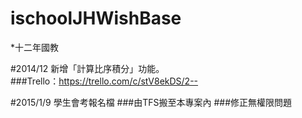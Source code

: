 ischoolJHWishBase
=================

*十二年國教  
  
#2014/12 新增「計算比序積分」功能。  
###Trello：https://trello.com/c/stV8ekDS/2--

#2015/1/9 學生會考報名檔
###由TFS搬至本專案內
###修正無權限問題

